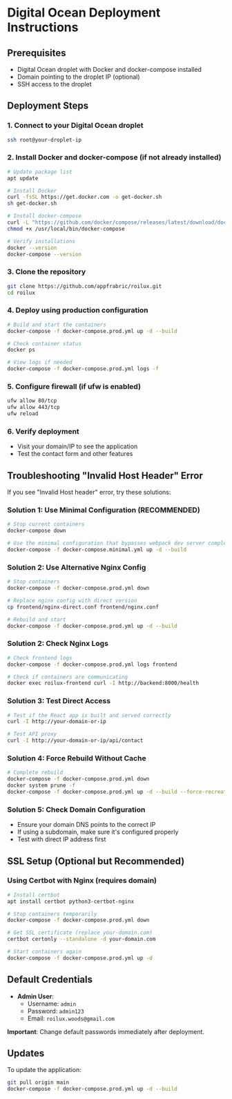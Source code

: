 # Digital Ocean Deployment Instructions

## Prerequisites
- Digital Ocean droplet with Docker and docker-compose installed
- Domain pointing to the droplet IP (optional)
- SSH access to the droplet

## Deployment Steps

### 1. Connect to your Digital Ocean droplet
```bash
ssh root@your-droplet-ip
```

### 2. Install Docker and docker-compose (if not already installed)
```bash
# Update package list
apt update

# Install Docker
curl -fsSL https://get.docker.com -o get-docker.sh
sh get-docker.sh

# Install docker-compose
curl -L "https://github.com/docker/compose/releases/latest/download/docker-compose-$(uname -s)-$(uname -m)" -o /usr/local/bin/docker-compose
chmod +x /usr/local/bin/docker-compose

# Verify installations
docker --version
docker-compose --version
```

### 3. Clone the repository
```bash
git clone https://github.com/appfrabric/roilux.git
cd roilux
```

### 4. Deploy using production configuration
```bash
# Build and start the containers
docker-compose -f docker-compose.prod.yml up -d --build

# Check container status
docker ps

# View logs if needed
docker-compose -f docker-compose.prod.yml logs -f
```

### 5. Configure firewall (if ufw is enabled)
```bash
ufw allow 80/tcp
ufw allow 443/tcp
ufw reload
```

### 6. Verify deployment
- Visit your domain/IP to see the application
- Test the contact form and other features

## Troubleshooting "Invalid Host Header" Error

If you see "Invalid Host header" error, try these solutions:

### Solution 1: Use Minimal Configuration (RECOMMENDED)
```bash
# Stop current containers
docker-compose down

# Use the minimal configuration that bypasses webpack dev server completely
docker-compose -f docker-compose.minimal.yml up -d --build
```

### Solution 2: Use Alternative Nginx Config
```bash
# Stop containers
docker-compose -f docker-compose.prod.yml down

# Replace nginx config with direct version
cp frontend/nginx-direct.conf frontend/nginx.conf

# Rebuild and start
docker-compose -f docker-compose.prod.yml up -d --build
```

### Solution 2: Check Nginx Logs
```bash
# Check frontend logs
docker-compose -f docker-compose.prod.yml logs frontend

# Check if containers are communicating
docker exec roilux-frontend curl -I http://backend:8000/health
```

### Solution 3: Test Direct Access
```bash
# Test if the React app is built and served correctly
curl -I http://your-domain-or-ip

# Test API proxy
curl -I http://your-domain-or-ip/api/contact
```

### Solution 4: Force Rebuild Without Cache
```bash
# Complete rebuild
docker-compose -f docker-compose.prod.yml down
docker system prune -f
docker-compose -f docker-compose.prod.yml up -d --build --force-recreate
```

### Solution 5: Check Domain Configuration
- Ensure your domain DNS points to the correct IP
- If using a subdomain, make sure it's configured properly
- Test with direct IP address first

## SSL Setup (Optional but Recommended)

### Using Certbot with Nginx (requires domain)
```bash
# Install certbot
apt install certbot python3-certbot-nginx

# Stop containers temporarily
docker-compose -f docker-compose.prod.yml down

# Get SSL certificate (replace your-domain.com)
certbot certonly --standalone -d your-domain.com

# Start containers again
docker-compose -f docker-compose.prod.yml up -d
```

## Default Credentials

- **Admin User**: 
  - Username: `admin`
  - Password: `admin123`
  - Email: `roilux.woods@gmail.com`

**Important**: Change default passwords immediately after deployment.

## Updates

To update the application:
```bash
git pull origin main
docker-compose -f docker-compose.prod.yml up -d --build
```